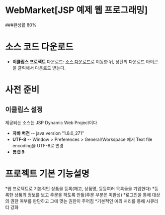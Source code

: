 # WebMarket[JSP 예제 웹 프로그래밍]
###완성률 80%
# 소스 코드 다운로드

* **이클립스 프로젝트** 다운로드: [소스 다운로드](https://drive.google.com/file/d/1M2DCSEDgCq2kIhWti06Pl3BtUZqU2W1l/view?usp=sharing)로 이동한 뒤, 상단의 다운로드 아이콘을 클릭해서 다운로드 받는다.

# 사전 준비
## 이클립스 설정
제공되는 소스는 JSP Dynamic Web Project이다

- **자바 버전**
-- java version "1.8.0_271"
- **UTF-8**
-- Window > Preferences > General/Workspace 에서 Text file encoding을 UTF-8로 변경
- **톰캣 9**

# 프로젝트 기본 기능설명
*웹 프로젝트로 기본적인 상품을 등록(재고, 상품명, 등등여러 목록들을 기입한다)
*등록한 상품의 정보를 보고 주문을 하도록 만듦(주문 부분은 미완성)
*로그인을 통해 대상의 권한 여부를 판단하고 그에 맞는 권한이 주어짐
*기본적인 예외 처리를 통해 시큐리티 강화
